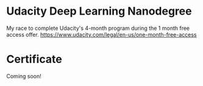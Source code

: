 # Udacity Deep Learning Nanodegree
My race to complete Udacity's 4-month program during the 1 month free access offer.
https://www.udacity.com/legal/en-us/one-month-free-access

# Certificate
Coming soon!
